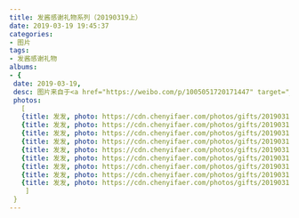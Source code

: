 ```yaml
---
title: 发酱感谢礼物系列（20190319上）
date: 2019-03-19 19:45:37
categories:
- 图片
tags:
- 发酱感谢礼物
albums:
- {
 date: 2019-03-19, 
 desc: 图片来自于<a href="https://weibo.com/p/1005051720171447" target="_blank">quanmmmmm</a><br/> “谢谢拥抱的山口山编年史，每一页都是满满的回忆啊，呜呜呜” ​​​,
 photos: 
   [
   {title: 发发, photo: https://cdn.chenyifaer.com/photos/gifts/2019031901/IMG_5736.JPG},
   {title: 发发, photo: https://cdn.chenyifaer.com/photos/gifts/2019031901/IMG_5737.JPG},
   {title: 发发, photo: https://cdn.chenyifaer.com/photos/gifts/2019031901/IMG_5738.JPG},
   {title: 发发, photo: https://cdn.chenyifaer.com/photos/gifts/2019031901/IMG_5739.JPG},
   {title: 发发, photo: https://cdn.chenyifaer.com/photos/gifts/2019031901/IMG_5740.JPG},
   {title: 发发, photo: https://cdn.chenyifaer.com/photos/gifts/2019031901/IMG_5741.JPG},
   {title: 发发, photo: https://cdn.chenyifaer.com/photos/gifts/2019031901/IMG_5742.JPG},
   {title: 发发, photo: https://cdn.chenyifaer.com/photos/gifts/2019031901/IMG_5743.JPG},
   {title: 发发, photo: https://cdn.chenyifaer.com/photos/gifts/2019031901/IMG_5744.JPG},
    ]
 }
---
```

